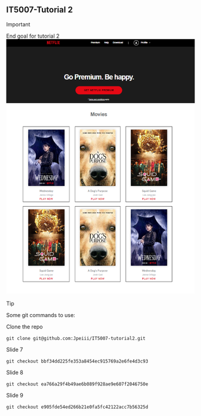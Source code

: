 ## IT5007-Tutorial 2

> [!IMPORTANT]
> End goal for tutorial 2
![Screenshot of the homepage](assets/home-page-screenshot.png)


> [!TIP]
> Some git commands to use:

Clone the repo
```
git clone git@github.com:Jpeiii/IT5007-tutorial2.git

```
Slide 7
```
git checkout bbf34dd225fe353a8454ec915769a2e6fe4d3c93

```

Slide 8
```
git checkout ea766a29f4b49ae6b089f928ae9e607f2046750e

```
Slide 9
```
git checkout e905fde54ed266b21e0fa5fc42122acc7b56325d

```



